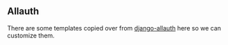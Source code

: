 ## Allauth

There are some templates copied over from [django-allauth](https://docs.allauth.org/en/latest/common/templates.html#overriding-the-built-in-templates) here so we can customize them.

